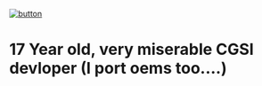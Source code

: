 [![button](https://user-images.githubusercontent.com/95901240/196132754-09a4faf1-7512-4db3-9d3c-9cd978df12d5.jpg)](https://isg32.github.io/)


# 17 Year old, very miserable CGSI devloper (I port oems too....)
